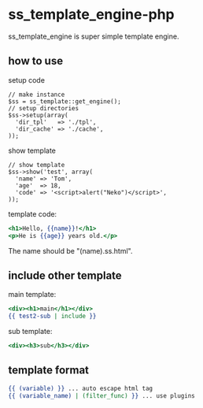 # ss_template_engine-php

ss_template_engine is super simple template engine.

## how to use

setup code

```php:test.php
// make instance
$ss = ss_template::get_engine();
// setup directories
$ss->setup(array(
  'dir_tpl'   => './tpl',
  'dir_cache' => './cache',
));
```

show template

```php:test.php
// show template
$ss->show('test', array(
  'name' => 'Tom',
  'age'  => 18,
  'code' => '<script>alert("Neko")</script>',
));
```

template code:

```php:tpl/test.ss.html
<h1>Hello, {{name}}!</h1>
<p>He is {{age}} years old.</p>
```

The name should be "(name).ss.html".


## include other template

main template:

```html:tpl/test2.ss.html
<div><h1>main</h1></div>
{{ test2-sub | include }}
```

sub template:

```html:tpl/test2-sub.ss.html
<div><h3>sub</h3></div>
```

## template format

```html:tpl/test3.ss.html
{{ (variable) }} ... auto escape html tag
{{ (variable_name) | (filter_func) }} ... use plugins
```








